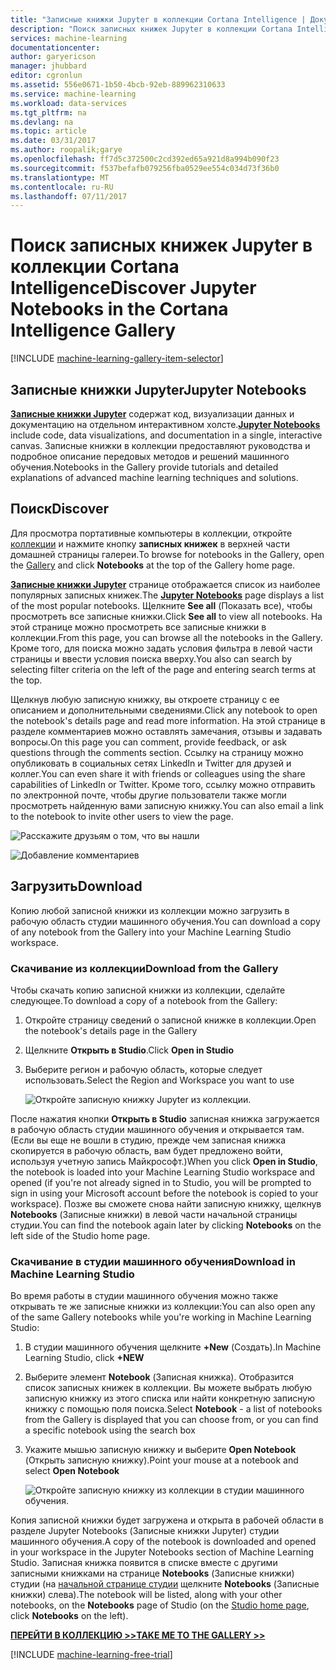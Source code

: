 ```yaml
---
title: "Записные книжки Jupyter в коллекции Cortana Intelligence | Документация Майкрософт"
description: "Поиск записных книжек Jupyter в коллекции Cortana Intelligence."
services: machine-learning
documentationcenter: 
author: garyericson
manager: jhubbard
editor: cgronlun
ms.assetid: 556e0671-1b50-4bcb-92eb-889962310633
ms.service: machine-learning
ms.workload: data-services
ms.tgt_pltfrm: na
ms.devlang: na
ms.topic: article
ms.date: 03/31/2017
ms.author: roopalik;garye
ms.openlocfilehash: ff7d5c372500c2cd392ed65a921d8a994b090f23
ms.sourcegitcommit: f537befafb079256fba0529ee554c034d73f36b0
ms.translationtype: MT
ms.contentlocale: ru-RU
ms.lasthandoff: 07/11/2017
---
```

# <a name="discover-jupyter-notebooks-in-the-cortana-intelligence-gallery"></a><span data-ttu-id="25e9e-103">Поиск записных книжек Jupyter в коллекции Cortana Intelligence</span><span class="sxs-lookup"><span data-stu-id="25e9e-103">Discover Jupyter Notebooks in the Cortana Intelligence Gallery</span></span>
[!INCLUDE [machine-learning-gallery-item-selector](../../includes/machine-learning-gallery-item-selector.md)]

## <a name="jupyter-notebooks"></a><span data-ttu-id="25e9e-104">Записные книжки Jupyter</span><span class="sxs-lookup"><span data-stu-id="25e9e-104">Jupyter Notebooks</span></span>
<span data-ttu-id="25e9e-105">**[Записные книжки Jupyter](https://gallery.cortanaintelligence.com/notebooks)** содержат код, визуализации данных и документацию на отдельном интерактивном холсте.</span><span class="sxs-lookup"><span data-stu-id="25e9e-105">**[Jupyter Notebooks](https://gallery.cortanaintelligence.com/notebooks)** include code, data visualizations, and documentation in a single, interactive canvas.</span></span>
<span data-ttu-id="25e9e-106">Записные книжки в коллекции предоставляют руководства и подробное описание передовых методов и решений машинного обучения.</span><span class="sxs-lookup"><span data-stu-id="25e9e-106">Notebooks in the Gallery provide tutorials and detailed explanations of advanced machine learning techniques and solutions.</span></span>

## <a name="discover"></a><span data-ttu-id="25e9e-107">Поиск</span><span class="sxs-lookup"><span data-stu-id="25e9e-107">Discover</span></span>
  <span data-ttu-id="25e9e-108">Для просмотра портативные компьютеры в коллекции, откройте [коллекции](http://gallery.cortanaintelligence.com) и нажмите кнопку **записных книжек** в верхней части домашней страницы галереи.</span><span class="sxs-lookup"><span data-stu-id="25e9e-108">To browse for notebooks in the Gallery, open the [Gallery](http://gallery.cortanaintelligence.com) and click **Notebooks** at the top of the Gallery home page.</span></span>

 <span data-ttu-id="25e9e-109"> **[Записные книжки Jupyter](https://gallery.cortanaintelligence.com/notebooks)**  странице отображается список из наиболее популярных записных книжек.</span><span class="sxs-lookup"><span data-stu-id="25e9e-109">The **[Jupyter Notebooks](https://gallery.cortanaintelligence.com/notebooks)** page displays a list of the most popular notebooks.</span></span>
<span data-ttu-id="25e9e-110">Щелкните **See all** (Показать все), чтобы просмотреть все записные книжки.</span><span class="sxs-lookup"><span data-stu-id="25e9e-110">Click **See all** to view all notebooks.</span></span>
<span data-ttu-id="25e9e-111">На этой странице можно просмотреть все записные книжки в коллекции.</span><span class="sxs-lookup"><span data-stu-id="25e9e-111">From this page, you can browse all the notebooks in the Gallery.</span></span> <span data-ttu-id="25e9e-112">Кроме того, для поиска можно задать условия фильтра в левой части страницы и ввести условия поиска вверху.</span><span class="sxs-lookup"><span data-stu-id="25e9e-112">You also can search by selecting filter criteria on the left of the page and entering search terms at the top.</span></span>

 <span data-ttu-id="25e9e-113">Щелкнув любую записную книжку, вы откроете страницу с ее описанием и дополнительными сведениями.</span><span class="sxs-lookup"><span data-stu-id="25e9e-113">Click any notebook to open the notebook's details page and read more information.</span></span> <span data-ttu-id="25e9e-114">На этой странице в разделе комментариев можно оставлять замечания, отзывы и задавать вопросы.</span><span class="sxs-lookup"><span data-stu-id="25e9e-114">On this page you can comment, provide feedback, or ask questions through the comments section.</span></span> <span data-ttu-id="25e9e-115">Ссылку на страницу можно опубликовать в социальных сетях LinkedIn и Twitter для друзей и коллег.</span><span class="sxs-lookup"><span data-stu-id="25e9e-115">You can even share it with friends or colleagues using the share capabilities of LinkedIn or Twitter.</span></span> <span data-ttu-id="25e9e-116">Кроме того, ссылку можно отправить по электронной почте, чтобы другие пользователи также могли просмотреть найденную вами записную книжку.</span><span class="sxs-lookup"><span data-stu-id="25e9e-116">You can also email a link to the notebook to invite other users to view the page.</span></span>

![Расскажите друзьям о том, что вы нашли](media/machine-learning-gallery-how-to-use-contribute-publish/share-links.png)

![Добавление комментариев](media/machine-learning-gallery-how-to-use-contribute-publish/comments.png)

## <a name="download"></a><span data-ttu-id="25e9e-119">Загрузить</span><span class="sxs-lookup"><span data-stu-id="25e9e-119">Download</span></span>
<span data-ttu-id="25e9e-120">Копию любой записной книжки из коллекции можно загрузить в рабочую область студии машинного обучения.</span><span class="sxs-lookup"><span data-stu-id="25e9e-120">You can download a copy of any notebook from the Gallery into your Machine Learning Studio workspace.</span></span>

### <a name="download-from-the-gallery"></a><span data-ttu-id="25e9e-121">Скачивание из коллекции</span><span class="sxs-lookup"><span data-stu-id="25e9e-121">Download from the Gallery</span></span>
<span data-ttu-id="25e9e-122">Чтобы скачать копию записной книжки из коллекции, сделайте следующее.</span><span class="sxs-lookup"><span data-stu-id="25e9e-122">To download a copy of a notebook from the Gallery:</span></span>

1. <span data-ttu-id="25e9e-123">Откройте страницу сведений о записной книжке в коллекции.</span><span class="sxs-lookup"><span data-stu-id="25e9e-123">Open the notebook's details page in the Gallery</span></span>
2. <span data-ttu-id="25e9e-124">Щелкните **Открыть в Studio**.</span><span class="sxs-lookup"><span data-stu-id="25e9e-124">Click **Open in Studio**</span></span>
3. <span data-ttu-id="25e9e-125">Выберите регион и рабочую область, которые следует использовать.</span><span class="sxs-lookup"><span data-stu-id="25e9e-125">Select the Region and Workspace you want to use</span></span>
   
    ![Откройте записную книжку Jupyter из коллекции.](media/machine-learning-gallery-jupyter-notebooks/open-notebook-from-gallery.png)

<span data-ttu-id="25e9e-127">После нажатия кнопки **Открыть в Studio** записная книжка загружается в рабочую область студии машинного обучения и открывается там. (Если вы еще не вошли в студию, прежде чем записная книжка скопируется в рабочую область, вам будет предложено войти, используя учетную запись Майкрософт.)</span><span class="sxs-lookup"><span data-stu-id="25e9e-127">When you click **Open in Studio**, the notebook is loaded into your Machine Learning Studio workspace and opened (if you're not already signed in to Studio, you will be prompted to sign in using your Microsoft account before the notebook is copied to your workspace).</span></span> <span data-ttu-id="25e9e-128">Позже вы сможете снова найти записную книжку, щелкнув **Notebooks** (Записные книжки) в левой части начальной страницы студии.</span><span class="sxs-lookup"><span data-stu-id="25e9e-128">You can find the notebook again later by clicking **Notebooks** on the left side of the Studio home page.</span></span>

### <a name="download-in-machine-learning-studio"></a><span data-ttu-id="25e9e-129">Скачивание в студии машинного обучения</span><span class="sxs-lookup"><span data-stu-id="25e9e-129">Download in Machine Learning Studio</span></span>
<span data-ttu-id="25e9e-130">Во время работы в студии машинного обучения можно также открывать те же записные книжки из коллекции:</span><span class="sxs-lookup"><span data-stu-id="25e9e-130">You can also open any of the same Gallery notebooks while you're working in Machine Learning Studio:</span></span>

1. <span data-ttu-id="25e9e-131">В студии машинного обучения щелкните **+New** (Создать).</span><span class="sxs-lookup"><span data-stu-id="25e9e-131">In Machine Learning Studio, click **+NEW**</span></span>
2. <span data-ttu-id="25e9e-132">Выберите элемент **Notebook** (Записная книжка). Отобразится список записных книжек в коллекции. Вы можете выбрать любую записную книжку из этого списка или найти конкретную записную книжку с помощью поля поиска.</span><span class="sxs-lookup"><span data-stu-id="25e9e-132">Select **Notebook** - a list of notebooks from the Gallery is displayed that you can choose from, or you can find a specific notebook using the search box</span></span>
3. <span data-ttu-id="25e9e-133">Укажите мышью записную книжку и выберите **Open Notebook** (Открыть записную книжку).</span><span class="sxs-lookup"><span data-stu-id="25e9e-133">Point your mouse at a notebook and select **Open Notebook**</span></span>
   
    ![Откройте записную книжку из коллекции в студии машинного обучения.](media/machine-learning-gallery-jupyter-notebooks/open-notebook-from-studio.png)

<span data-ttu-id="25e9e-135">Копия записной книжки будет загружена и открыта в рабочей области в разделе Jupyter Notebooks (Записные книжки Jupyter) студии машинного обучения.</span><span class="sxs-lookup"><span data-stu-id="25e9e-135">A copy of the notebook is downloaded and opened in your workspace in the Jupyter Notebooks section of Machine Learning Studio.</span></span>
<span data-ttu-id="25e9e-136">Записная книжка появится в списке вместе с другими записными книжками на странице **Notebooks** (Записные книжки) студии (на [начальной странице студии](https://studio.azureml.net/) щелкните **Notebooks** (Записные книжки) слева).</span><span class="sxs-lookup"><span data-stu-id="25e9e-136">The notebook will be listed, along with your other notebooks, on the **Notebooks** page of Studio (on the [Studio home page](https://studio.azureml.net/), click **Notebooks** on the left).</span></span>

<span data-ttu-id="25e9e-137">**[ПЕРЕЙТИ В КОЛЛЕКЦИЮ >>](http://gallery.cortanaintelligence.com)**</span><span class="sxs-lookup"><span data-stu-id="25e9e-137">**[TAKE ME TO THE GALLERY >>](http://gallery.cortanaintelligence.com)**</span></span>

[!INCLUDE [machine-learning-free-trial](../../includes/machine-learning-free-trial.md)]

